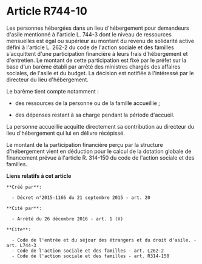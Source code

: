 # Article R744-10

Les personnes hébergées dans un lieu d'hébergement pour demandeurs d'asile mentionné à l'article L. 744-3 dont le niveau de
ressources mensuelles est égal ou supérieur au montant du revenu de solidarité active défini à l'article L. 262-2 du code de
l'action sociale et des familles s'acquittent d'une participation financière à leurs frais d'hébergement et d'entretien. Le
montant de cette participation est fixé par le préfet sur la base d'un barème établi par arrêté des ministres chargés des
affaires sociales, de l'asile et du budget. La décision est notifiée à l'intéressé par le directeur du lieu d'hébergement. 

Le barème tient compte notamment :

- des ressources de la personne ou de la famille accueillie ;

- des dépenses restant à sa charge pendant la période d'accueil.

La personne accueillie acquitte directement sa contribution au directeur du lieu d'hébergement qui lui en délivre récépissé.

Le montant de la participation financière perçu par la structure d'hébergement vient en déduction pour le calcul de la
dotation globale de financement prévue à l'article R. 314-150 du code de l'action sociale et des familles.

**Liens relatifs à cet article**

	**Créé par**:

	  - Décret n°2015-1166 du 21 septembre 2015 - art. 20

	**Cité par**:

	  - Arrêté du 26 décembre 2016 - art. 1 (V)

	**Cite**:

	  - Code de l'entrée et du séjour des étrangers et du droit d'asile. - art. L744-3
	  - Code de l'action sociale et des familles - art. L262-2
	  - Code de l'action sociale et des familles - art. R314-150
